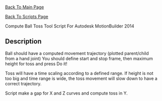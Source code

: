 
[Back To Main Page](README.md)

[Back To Scripts Page](Scripts.md)

Compute Ball Toss Tool Script
For Autodesk MotionBuilder 2014

## Description
 
 Ball should have a computed movement trajectory (plotted parent/child from a hand joint)
You should define start and stop frame, then maximum height for toss and press Do it!

 Toss will have a time scaling according to a defined range. If height is not too big and
time range is wide, the toss movement will slow down to have a correct trajectory.

 Script make a gap for X and Z curves and compute toss in Y.
